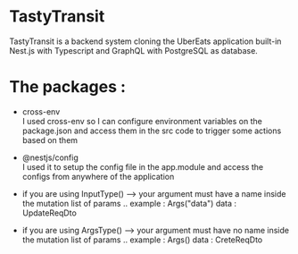 # TastyTransit
TastyTransit is a backend system cloning the UberEats application built-in Nest.js with Typescript and GraphQL with PostgreSQL as database.


# The packages : 
- cross-env <br>
    I used cross-env so I can configure environment variables on the package.json and access them in the src code to trigger some actions based on them 

- @nestjs/config <br>
    I used it to setup the config file in the app.module and access the configs from anywhere of the application

- if you are using InputType() --> your argument must have a name inside the mutation list of params .. example : Args("data") data : UpdateReqDto
- if you are using ArgsType() --> your argument must have no name inside the mutation list of params .. example : Args() data : CreteReqDto
